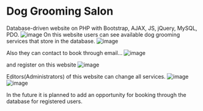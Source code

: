 # Dog Grooming Salon
Database-driven website on PHP with Bootstrap, AJAX, JS, jQuery, MySQL, PDO.
![image](https://user-images.githubusercontent.com/98734760/220148044-ebe7ea56-97c4-4883-bb95-1f935c5ead1f.png)
On this website users can see available dog grooming services that store in the database. 
![image](https://user-images.githubusercontent.com/98734760/220155359-55b9f483-f4fb-4c70-ab5d-59526e616db8.png)

Also they can contact to book through email...
![image](https://user-images.githubusercontent.com/98734760/220156045-10f8d40f-3532-4e8e-bab2-cced819b98ff.png)

and register on this website
![image](https://user-images.githubusercontent.com/98734760/220156602-8563d521-7344-4f48-81b3-fc7fcbdc86d6.png)


Editors(Administrators) of this website can change all services.
![image](https://user-images.githubusercontent.com/98734760/220149444-328bf802-7beb-49d8-90e1-48b321734bbc.png)
![image](https://user-images.githubusercontent.com/98734760/220156361-f1326241-268c-4ab4-ae76-9387740274d8.png)

In the future it is planned to add an opportunity for booking through the database for registered users.

